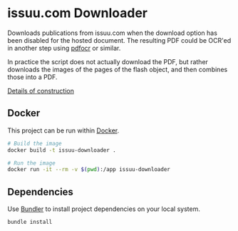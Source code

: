 # issuu.com Downloader

Downloads publications from issuu.com when the download option has been disabled for the hosted document. The resulting PDF could be OCR'ed in another step using [pdfocr](https://github.com/gkovacs/pdfocr/) or similar.

In practice the script does not actually download the PDF, but rather downloads the images of the pages of the flash object, and then combines those into a PDF.

[Details of construction](http://pietropassarelli.com/issuu.html)

## Docker

This project can be run within [Docker](https://www.docker.com/).

```sh
# Build the image
docker build -t issuu-downloader .

# Run the image
docker run -it --rm -v $(pwd):/app issuu-downloader
```

## Dependencies

Use [Bundler](https://bundler.io/) to install project dependencies on your local system.

```sh
bundle install
```
